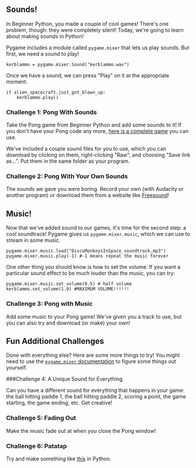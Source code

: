 ## Sounds!

In Beginner Python, you made a couple of cool games! There's one problem, though: they were completely silent! Today, we're going to learn about making sounds in Python!

Pygame includes a module called `pygame.mixer` that lets us play sounds. But first, we need a sound to play!

    kerblammo = pygame.mixer.Sound("kerblammo.wav")

Once we have a sound, we can press "Play" on it at the appropriate moment:

    if alien_spacecraft.just_got_blown_up:
        kerblammo.play()

### Challenge 1: Pong With Sounds

Take the Pong game from Beginner Python and add some sounds to it! If you don't have your Pong code any more, [here is a complete game](https://raw.githubusercontent.com/CoderDojoSV/beginner-python/master/Day-6/finished/pong%20finished.py) you can use. 

We've included a couple sound files for you to use, which you can download by clicking on them, right-clicking "Raw", and choosing "Save link as...". Put them in the same folder as your program.

### Challenge 2: Pong With Your Own Sounds

The sounds we gave you were boring. Record your own (with Audacity or another program) or download them from a website like [Freesound](https://www.freesound.org/)!

## Music!

Now that we've added sound to our games, it's time for the second step: a cool soundtrack! Pygame gives us `pygame.mixer.music`, which we can use to stream in some music.

    pygame.mixer.music.load("DiscoMonkeysInSpace_soundtrack.mp3")
    pygame.mixer.music.play(-1) #-1 means repeat the music forever

One other thing you should know is how to set the volume. If you want a particular sound effect to be much louder than the music, you can try:

    pygame.mixer.music.set_volume(0.5) # half volume
    kerblammo.set_volume(1.0) #MAXIMUM VOLUME!!!!!!

### Challenge 3: Pong with Music

Add some music to your Pong game! We've given you a track to use, but you can also try and download (or make) your own!

## Fun Additional Challenges

Done with everything else? Here are some more things to try! You might need to use the [`pygame.mixer` documentation](http://pygame.org/docs/ref/mixer.html#pygame.mixer.Sound) to figure some things out yourself.

###Challenge 4: A Unique Sound for Everything

Can you have a different sound for everything that happens in your game: the ball hitting paddle 1, the ball hitting paddle 2, scoring a point, the game starting, the game ending, etc. Get creative!

### Challenge 5: Fading Out

Make the music fade out at when you close the Pong window!

### Challenge 6: Patatap

Try and make something like [this](http://www.patatap.com/) in Python.
